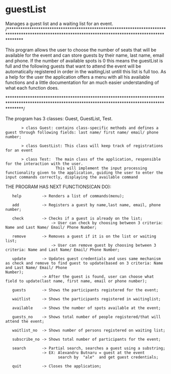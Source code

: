 # guestList
 Manages a guest list and a waiting list for an event.
 /******************************************************************************************************************************************************
 
   This program allows the user to choose the number of seats that will be available for the event and can store guests by their name, last name, email and phone.
   If the number of available spots is 0 this means the guestList is full and the following guests that want to attend the event will be automatically registered in order in    the waitingList untill this list is full too.
   As a help for the user the application offers a menu with all his available functions and a little documentation for an much easier understanding of what each function does.
   
   ******************************************************************************************************************************************************/
   
  The program has 3 classes: Guest, GuestList, Test.
           
           > class Guest: contains class-specific methods and defines a guest through following fields: last name/ first name/ email/ phone number;
           
           > class GuestList: This class will keep track of registrations for an event
           
           > class Test:  The main class of the application, responsible for the interaction with the user.
                          This will implement the input processing functionality given to the application, guiding the user to enter the input commands correctly, displaying the available command
                          
 THE PROGRAM HAS NEXT FUNCTIONS(CAN DO):
 
       help         -> Renders a list of commands(menu);
           
       add          -> Registers a guest by name,last name, email, phone number;
           
       check        -> Checks if a guest is already on the list;
                        -> User can check by choosing between 3 criteria: Name and Last Name/ Email/ Phone Number;
                        
       remove       -> Removes a guest if it is on the list or waiting list;
                        -> User can remove guest by choosing between 3 criteria: Name and Last Name/ Email/ Phone Number;
                        
       update       -> Updates guest credentials and uses same mechanism as check and remove to find guest to update(based on 3 criteria: Name and Last Name/ Email/ Phone                                                                                                                                                                         Number);
                    -> After the guest is found, user can choose what field to update(last name, first name, email or phone number);
                    
       guests       -> Shows the participants registered for the event;
       
       waitlist     -> Shows the participants registered in waitinglist;
       
       available    -> Shows the number of spots available at the event;
       
       guests_no    -> Shows total number of people registered/that will attend the event;
       
       waitlist_no  -> Shows number of persons registered on waiting list;
       
       subscribe_no -> Shows total number of participants for the event;
       
       search       -> Partial search, searches a guest using a substring;
                    -> EX: Alexandru Butnaru = guest at the event
                           search by  "ale"  and get guest credentials;
                           
       quit         -> Closes the application;        
                          
